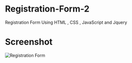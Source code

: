 # Registration-Form-2
Registration Form Using HTML , CSS , JavaScript and Jquery


# Screenshot
![Registration Form](https://user-images.githubusercontent.com/42013687/217261364-ef2dd457-5e89-4b3e-b8b2-bcf505aa748c.jpg)
